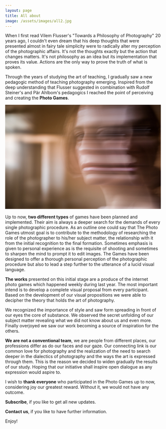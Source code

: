 ```yaml
---
layout: page
title: All about
image: /assets/images/all2.jpg
---
```

When I first read Vilem Flusser's "Towards a Philosophy of Photography" 20 years ago, I couldn't even dream that his deep thoughts that were presented almost in fairy tale simplicity were to radically alter my perception of the photographic affairs. It's not the thoughts exactly but the action that changes matters. It's not philosophy as an idea but its implementation that proves its value. Actions are the only way to prove the truth of what is spoken.

Through the years of studying the art of teaching, I gradually saw a new pedagogic method of teaching photography emerging. Inspired from the deep understanding that Flusser suggested in combination with Rudolf Steiner's and Pär Ahlbom's pedagogics I reached the point of perceiving and creating the **Photo Games**.

![](/assets/images/02.-gina-by-a.jpg)

Up to now, **two different types** of games have been planned and implemented. Τheir aim is always a deeper search for the demands of every single photographic procedure. As an outline one could say that The Photo Games utmost goal is to contribute to the methodology of researching the role of the photographer to his/her subject matter, the relationship with it from the initial recognition to the final formation. Sometimes emphasis is given to personal experience as is the requisite of shooting and sometimes to sharpen the mind to prompt it to edit images. The Games have been designed to offer a thorough personal perception of the photographic procedure  but also to lead a step further to the utterance of a lucid visual language.

**The works**  presented on this initial stage are a produce of the internet photo games which happened weekly during last year. The most important intend is to develop a complete visual proposal from every participant. Based on the development of our visual propositions we were able to decipher the theory that holds the art of photography.

We recognized the importance of style and saw form spreading in front of our eyes the core of substance. We observed the secret unfolding of our subject matter revealing what we did not know about us and even more. Finally overjoyed we saw our work becoming a source of inspiration for the others.

**We are not a conventional team**, we are people from different places, our professions differ as do our faces and our gaze. Our connecting link is our common love for photography and the realization of the need to search deeper in the dialectics of photography and the ways the art is expressed through them. This is the reason we decided to widen gradually the results of our study. Hoping that our initiative shall inspire open dialogue as any expression would aspire to.

I wish to **thank everyone** who participated in the Photo Games up to now, considering joy our greatest reward. Without it, we would not have any outcome.

**Subscribe**, if you like to get all new updates.

**Contact us**, if you like to have further information.

Enjoy!

